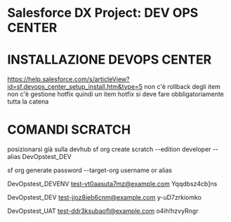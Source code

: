 # Salesforce DX Project: DEV OPS CENTER

# INSTALLAZIONE DEVOPS CENTER
https://help.salesforce.com/s/articleView?id=sf.devops_center_setup_install.htm&type=5
non c'è rollback degli item
non c'è gestione hotfix quindi un item hotfix si deve fare obbligatoriamente tutta la catena

# COMANDI SCRATCH
posizionarsi già sulla devhub
sf org create scratch --edition developer --alias DevOpstest_DEV

sf org generate password --target-org username or alias

DevOpstest_DEVENV
test-vt0aasuta7mz@example.com
Yqqdbsz4cb]ns

DevOpstest_DEV
test-jjoz8ieb6cnm@example.com
y-uD7zrkiomko

DevOpstest_UAT
test-ddr3ksubaofl@example.com
o4ih!hzvyRngr